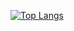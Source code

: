[![Top Langs](https://github-readme-stats.vercel.app/api/top-langs/?username=ArianFiroozi&layout=compact&card_width=350,SCSS&theme=dark)](https://github.com/anuraghazra/github-readme-stats)

<!--
**ArianFiroozi/ArianFiroozi** is a ✨ _special_ ✨ repository because its `README.md` (this file) appears on your GitHub profile.

Here are some ideas to get you started:

- 🔭 I’m currently working on ...
- 🌱 I’m currently learning ...
- 👯 I’m looking to collaborate on ...
- 🤔 I’m looking for help with ...
- 💬 Ask me about ...
- 📫 How to reach me: ...
- 😄 Pronouns: ...
- ⚡ Fun fact: ...
-->
